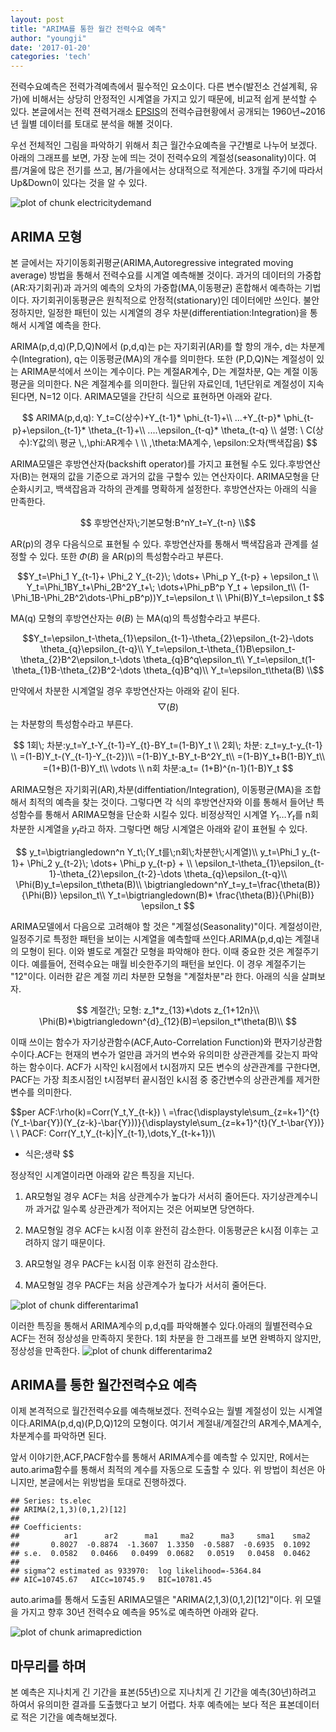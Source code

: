 ```yaml
---
layout: post
title: "ARIMA를 통한 월간 전력수요 예측"
author: "youngji"
date: '2017-01-20'
categories: 'tech'
---
```

전력수요예측은 전력가격예측에서 필수적인 요소이다. 다른 변수(발전소 건설계획, 유가)에 비해서는 상당히 안정적인 시계열을 가지고 있기 때문에, 비교적 쉽게 분석할 수 있다. 본글에서는 전력 젼력거래소 [EPSIS](http://epsis.kpx.or.kr/epsis/)의 전력수급현황에서 공개되는 1960년~2016년 월별 데이터를 토대로 분석을 해볼 것이다.  

우선 전체적인 그림을 파악하기 위해서 최근 월간수요예측을 구간별로 나누어 보겠다. 아래의 그래프를 보면, 가장 눈에 띄는 것이 전력수요의 계절성(seasonality)이다. 여름/겨울에 많은 전기를 쓰고, 봄/가을에서는 상대적으로 적게쓴다. 3개월 주기에 따라서 Up&Down이 있다는 것을 알 수 있다.

![plot of chunk electricitydemand](figure/electricitydemand-1.png)

## ARIMA 모형
본 글에서는 자기이동회귀평균(ARIMA,Autoregressive integrated moving average) 방법을 통해서 전력수요를 시계열 예측해볼 것이다. 과거의 데이터의 가중합(AR:자기회귀)과 과거의 예측의 오차의 가중합(MA,이동평균) 혼합해서 예측하는 기법이다. 자기회귀이동평균은 원칙적으로 안정적(stationary)인 데이터에만 쓰인다. 불안정하지만, 일정한 패턴이 있는 시계열의 경우 차분(differentiation:Integration)을 통해서 시계열 예측을 한다.  

ARIMA(p,d,q)(P,D,Q)N에서 (p,d,q)는 p는 자기회귀(AR)를 할 항의 개수, d는 차분계수(Integration), q는 이동평균(MA)의 개수를 의미한다. 또한 (P,D,Q)N는 계절성이 있는 ARIMA분석에서 쓰이는 계수이다. P는 계절AR계수, D는 계절차분, Q는 계절 이동평균을 의미한다. N은 계절계수를 의미한다. 월단위 자료인데, 1년단위로 계절성이 지속된다면, N=12 이다. ARIMA모델을 간단히 식으로 표현하면 아래와 같다.  

$$
ARIMA(p,d,q):  Y_t=C(상수)+Y_{t-1}* \phi_{t-1}+\\
...+Y_{t-p}* \phi_{t-p}+\epsilon_{t-1}* \theta_{t-1}+\\
....\epsilon_{t-q}* \theta_{t-q} \\
설명: \ C(상수):Y값의\ 평균  \,,\phi:AR계수 \ \\
 ,\theta:MA계수, \epsilon:오차(백색잡음)
$$

ARIMA모델은 후방연산자(backshift operator)를 가지고 표현될 수도 있다.후방연산자(B)는 현재의 값을 기준으로 과거의 값을 구할수 있는 연산자이다. ARIMA모형을 단순화시키고, 백색잡음과 각하의 관계를 명확하게 설정한다. 후방연산자는 아래의 식을 만족한다.

$$ 후방연산자\;기본모형:B^nY_t=Y_{t-n} \\$$

AR(p)의 경우 다음식으로 표현될 수 있다. 후방연산자를 통해서 백색잡음과 관계를 설정할 수 있다. 또한 $\Phi(B)$ 을 AR(p)의 특성함수라고 부른다.

$$Y_t=\Phi_1 Y_{t-1}+ \Phi_2 Y_{t-2}\; \dots+  \Phi_p Y_{t-p} + \epsilon_t \\
Y_t=\Phi_1BY_t+\Phi_2B^2Y_t+\; \dots+\Phi_pB^p Y_t + \epsilon_t\\
(1-\Phi_1B-\Phi_2B^2\dots-\Phi_pB^p))Y_t=\epsilon_t \\
\Phi(B)Y_t=\epsilon_t $$

MA(q) 모형의 후방연산자는  $\theta(B)$ 는 MA(q)의 특성함수라고 부른다.

$$Y_t=\epsilon_t-\theta_{1}\epsilon_{t-1}-\theta_{2}\epsilon_{t-2}-\dots \theta_{q}\epsilon_{t-q}\\
Y_t=\epsilon_t-\theta_{1}B\epsilon_t-\theta_{2}B^2\epsilon_t-\dots \theta_{q}B^q\epsilon_t\\
Y_t=\epsilon_t(1-\theta_{1}B-\theta_{2}B^2-\dots \theta_{q}B^q)\\
Y_t=\epsilon_t\theta(B)
\\$$

만약에서 차분한 시계열일 경우 후방연산자는 아래와 같이 된다.$$\bigtriangledown(B)$$는 차분항의 특성함수라고 부른다.

$$ 1회\; 차분:y_t=Y_t-Y_{t-1}=Y_{t}-BY_t=(1-B)Y_t \\
   2회\; 차분: z_t=y_t-y_{t-1} \\
   =(1-B)Y_t-(Y_{t-1}-Y_{t-2})\\
   =(1-B)Y_t-BY_t-B^2Y_t\\
   =(1-B)Y_t+B(1-B)Y_t\\
   =(1+B)(1-B)Y_t\\
   \vdots
   \\
   n회 차분:a_t= (1+B)^{n-1}(1-B)Y_t
$$

ARIMA모형은 자기회귀(AR),차분(diffentiation/Integration), 이동평균(MA)을 조합해서 최적의 예측을 찾는 것이다. 그렇다면 각 식의 후방연산자와 이를 통해서 들어난 특성함수를 통해서 ARIMA모형을 단순화 시킬수 있다. 비정상적인 시계열 $Y_1 \dots Y_t$를 n회 차분한 시계열을 $y_t$라고 하자. 그렇다면 해당 시계열은 아래와 같이 표현될 수 있다.

$$
y_t=\bigtriangledown^n Y_t\;(Y_t를\;n회\;차분한\;시계열)\\
y_t=\Phi_1 y_{t-1}+ \Phi_2 y_{t-2}\; \dots+  \Phi_p y_{t-p} + \\
\epsilon_t-\theta_{1}\epsilon_{t-1}-\theta_{2}\epsilon_{t-2}-\dots \theta_{q}\epsilon_{t-q}\\
\Phi(B)y_t=\epsilon_t\theta(B)\\
\bigtriangledown^nY_t=y_t=\frac{\theta(B)}{\Phi(B)} \epsilon_t\\
Y_t=\bigtriangledown(B)* \frac{\theta(B)}{\Phi(B)} \epsilon_t
$$


ARIMA모델에서 다음으로 고려해야 할 것은 "계절성(Seasonality)"이다. 계절성이란, 일정주기로 특정한 패턴을 보이는 시계열을 예측할때 쓰인다.ARIMA(p,d,q)는 계절내의 모형이 된다. 이와 별도로 계절간 모형을 파악해야 한다. 이때 중요한 것은 계절주기이다. 예를들어, 전력수요는 매월 비슷한주기의 패턴을 보인다. 이 경우 계절주기는 "12"이다. 이러한 같은 계절 끼리 차분한 모형을 "계절차분"라 한다. 아래의 식을 살펴보자.

$$
계절간\; 모형: z_1*z_{13}*\dots z_{1+12n}\\
  \Phi(B)*\bigtriangledown^{d}_{12}(B)=\epsilon_t*\theta(B)\\
$$

이때 쓰이는 함수가 자기상관함수(ACF,Auto-Correlation Function)와 편자기상관함수이다.ACF는 현재의 변수가 얼만큼 과거의 변수와 유의미한 상관관계를 갖는지 파악하는 함수이다. ACF가 시작인 k시점에서 t시점까지 모든 변수의 상관관계를 구한다면, PACF는 가장 최초시점인 t시점부터 끝시점인 k시점 중 중간변수의 상관관계를 제거한 변수를 의미한다.  

$$per
ACF:\rho(k)=Corr(Y_t,Y_{t-k})  \\
=\frac{\displaystyle\sum_{z=k+1}^{t}(Y_t-\bar{Y})(Y_{z-k}-\bar{Y}))}{\displaystyle\sum_{z=k+1}^{t}(Y_t-\bar{Y})}   \\
\\
PACF: Corr(Y_t,Y_{t-k}|Y_{t-1},\dots,Y_{t-k+1})\\
* 식은\;생략
$$

정상적인 시계열이라면 아래와 같은 특징을 지닌다.

1. AR모형일 경우 ACF는 처음 상관계수가 높다가 서서히 줄어든다. 자기상관계수니까 과거값 일수록 상관관계가 적어지는 것은 어찌보면 당연하다.

2. MA모형일 경우 ACF는 k시점 이후 완전히 감소한다. 이동평균은 k시점 이후는 고려하지 않기 때문이다.

3. AR모형일 경우 PACF는 k시점 이후 완전히 감소한다.

4. MA모형일 경우 PACF는 처음 상관계수가 높다가 서서히 줄어든다.

![plot of chunk differentarima1](figure/differentarima1-1.png)

이러한 특징을 통해서 ARIMA계수의 p,d,q를 파악해볼수 있다.아래의 월별전력수요 ACF는 전혀 정상성을 만족하지 못한다. 1회 차분을 한 그래프를 보면 완벽하지 않지만, 정상성을 만족한다.
![plot of chunk differentarima2](figure/differentarima2-1.png)

## ARIMA를 통한 월간전력수요 예측
이제 본격적으로 월간전력수요를 예측해보겠다. 전력수요는 월별 계절성이 있는 시계열이다.ARIMA(p,d,q)(P,D,Q)12의 모형이다. 여기서 계절내/계절간의 AR계수,MA계수, 차분계수를 파악하면 된다.

앞서 이야기한,ACF,PACF함수를 통해서 ARIMA계수를 예측할 수 있지만, R에서는 auto.arima함수를 통해서 최적의 계수를 자동으로 도출할 수 있다. 위 방법이 최선은 아니지만, 본글에서는 위방법을 토대로 진행하겠다.


```
## Series: ts.elec
## ARIMA(2,1,3)(0,1,2)[12]                    
##
## Coefficients:
##          ar1      ar2      ma1     ma2      ma3     sma1    sma2
##       0.8027  -0.8874  -1.3607  1.3350  -0.5887  -0.6935  0.1092
## s.e.  0.0582   0.0466   0.0499  0.0682   0.0519   0.0458  0.0462
##
## sigma^2 estimated as 933970:  log likelihood=-5364.84
## AIC=10745.67   AICc=10745.9   BIC=10781.45
```
auto.arima를 통해서 도출된 ARIMA모델은 "ARIMA(2,1,3)(0,1,2)[12]"이다. 위 모델을 가지고 향후 30년 전력수요 예측을 95%로 예측하면 아래와 같다.

![plot of chunk arimaprediction](figure/arimaprediction-1.png)

## 마무리를 하며
본 예측은 지나치게 긴 기간을 표본(55년)으로 지나치게 긴 기간을 예측(30년)하려고 하여서 유의미한 결과를 도출했다고 보기 어렵다. 차후 예측에는 보다 적은 표본데이터로 적은 기간을 예측해보겠다.
